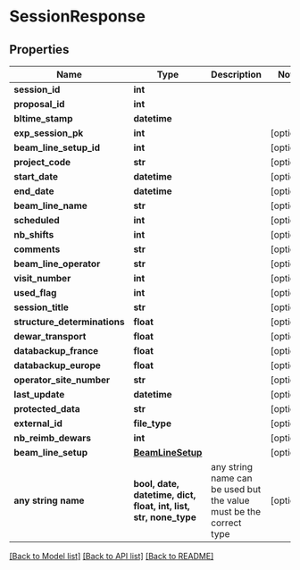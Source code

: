 # SessionResponse


## Properties
Name | Type | Description | Notes
------------ | ------------- | ------------- | -------------
**session_id** | **int** |  | 
**proposal_id** | **int** |  | 
**bltime_stamp** | **datetime** |  | 
**exp_session_pk** | **int** |  | [optional] 
**beam_line_setup_id** | **int** |  | [optional] 
**project_code** | **str** |  | [optional] 
**start_date** | **datetime** |  | [optional] 
**end_date** | **datetime** |  | [optional] 
**beam_line_name** | **str** |  | [optional] 
**scheduled** | **int** |  | [optional] 
**nb_shifts** | **int** |  | [optional] 
**comments** | **str** |  | [optional] 
**beam_line_operator** | **str** |  | [optional] 
**visit_number** | **int** |  | [optional] 
**used_flag** | **int** |  | [optional] 
**session_title** | **str** |  | [optional] 
**structure_determinations** | **float** |  | [optional] 
**dewar_transport** | **float** |  | [optional] 
**databackup_france** | **float** |  | [optional] 
**databackup_europe** | **float** |  | [optional] 
**operator_site_number** | **str** |  | [optional] 
**last_update** | **datetime** |  | [optional] 
**protected_data** | **str** |  | [optional] 
**external_id** | **file_type** |  | [optional] 
**nb_reimb_dewars** | **int** |  | [optional] 
**beam_line_setup** | [**BeamLineSetup**](BeamLineSetup.md) |  | [optional] 
**any string name** | **bool, date, datetime, dict, float, int, list, str, none_type** | any string name can be used but the value must be the correct type | [optional]

[[Back to Model list]](../README.md#documentation-for-models) [[Back to API list]](../README.md#documentation-for-api-endpoints) [[Back to README]](../README.md)


